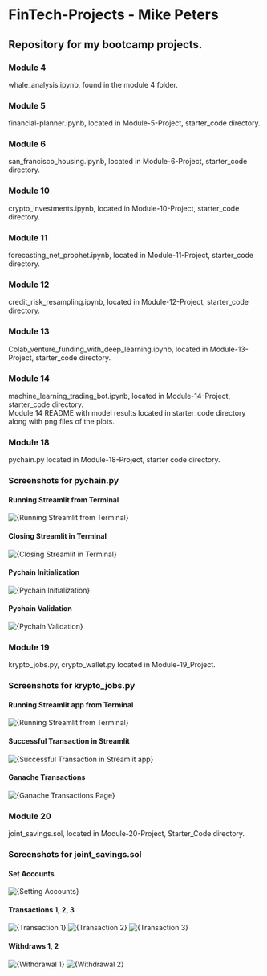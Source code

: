 # FinTech-Projects - Mike Peters
## Repository for my bootcamp projects.

### Module 4
whale_analysis.ipynb, found in the module 4 folder.
### Module 5
financial-planner.ipynb, located in Module-5-Project, starter_code directory.
### Module 6
san_francisco_housing.ipynb, located in Module-6-Project, starter_code directory.
### Module 10
crypto_investments.ipynb, located in Module-10-Project, starter_code directory.
### Module 11
forecasting_net_prophet.ipynb, located in Module-11-Project, starter_code directory.

### Module 12
credit_risk_resampling.ipynb, located in Module-12-Project, starter_code directory.
### Module 13
Colab_venture_funding_with_deep_learning.ipynb, located in Module-13-Project, starter_code directory.

### Module 14
machine_learning_trading_bot.ipynb, located in Module-14-Project, starter_code directory.\
Module 14 README with model results located in starter_code directory along with png files of the plots.

### Module 18
pychain.py located in Module-18-Project, starter code directory.
### Screenshots for pychain.py
#### Running Streamlit from Terminal 
![{Running Streamlit from Terminal}](<Module-18-Project/Starter_Code/Terminal_screenshot.png>)
#### Closing Streamlit in Terminal
![{Closing Streamlit in Terminal}](<Module-18-Project/Starter_Code/Terminal_post_run.png>)
#### Pychain Initialization
![{Pychain Initialization}](<Module-18-Project/Starter_Code/Pychain_setup.png>)
#### Pychain Validation
![{Pychain Validation}](<Module-18-Project/Starter_Code/Pychain_validation.png>)

### Module 19
krypto_jobs.py, crypto_wallet.py located in Module-19_Project.
### Screenshots for krypto_jobs.py
#### Running Streamlit app from Terminal
![{Running Streamlit from Terminal}](<Module-19-Project/Terminal_run.png>)
#### Successful Transaction in Streamlit
![{Successful Transaction in Streamlit app}](<Module-19-Project/Streamlit_app_successful.png>)
#### Ganache Transactions
![{Ganache Transactions Page}](<Module-19-Project/Ganache_successful.png>)

### Module 20
joint_savings.sol, located in Module-20-Project, Starter_Code directory.
### Screenshots for joint_savings.sol
#### Set Accounts
![{Setting Accounts}](<Module-20-Project/Starter_Code/Execution_Results/Set_accounts.png>)
#### Transactions 1, 2, 3
![{Transaction 1}](<Module-20-Project/Starter_Code/Execution_Results/Transaction_1.png>)
![{Transaction 2}](<Module-20-Project/Starter_Code/Execution_Results/Transaction_2.png>)
![{Transaction 3}](<Module-20-Project/Starter_Code/Execution_Results/Transaction_3.png>)
#### Withdraws 1, 2
![{Withdrawal 1}](<Module-20-Project/Starter_Code/Execution_Results/Withdrawal_1.png>)
![{Withdrawal 2}](<Module-20-Project/Starter_Code/Execution_Results/Withdrawal_2.png>)